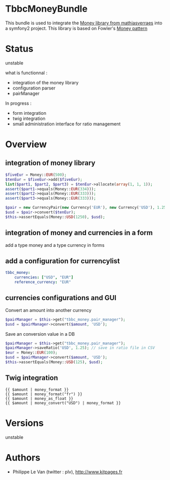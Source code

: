 TbbcMoneyBundle
===============

This bundle is used to integrate the [Money library from mathiasverraes](https://github.com/mathiasverraes/money) into
a symfony2 project.
This library is based on Fowler's [Money pattern](http://blog.verraes.net/2011/04/fowler-money-pattern-in-php/)

# Status

unstable

what is functionnal :

* integration of the money library
* configuration parser
* pairManager

In progress :

* form integration
* twig integration
* small administration interface for ratio management

# Overview

## integration of money library

```php
$fiveEur = Money::EUR(500);
$tenEur = $fiveEur->add($fiveEur);
list($part1, $part2, $part3) = $tenEur->allocate(array(1, 1, 1));
assert($part1->equals(Money::EUR(334)));
assert($part2->equals(Money::EUR(333)));
assert($part3->equals(Money::EUR(333)));

$pair = new CurrencyPair(new Currency('EUR'), new Currency('USD'), 1.2500);
$usd = $pair->convert($tenEur);
$this->assertEquals(Money::USD(1250), $usd);
```

## integration of money and currencies in a form

add a type money and a type currency in forms

## add a configuration for currencylist

```yaml
tbbc_money:
    currencies: ["USD", "EUR"]
    reference_currency: "EUR"
```

## currencies configurations and GUI

Convert an amount into another currency
```php
$pairManager = $this->get("tbbc_money.pair_manager");
$usd = $pairManager->convert($amount, 'USD');
```

Save an conversion value in a DB
```php
$pairManager = $this->get("tbbc_money.pair_manager");
$pairManager->saveRatio('USD', 1.25); // save in ratio file in CSV
$eur = Money::EUR(100);
$usd = $pairManager->convert($amount, 'USD');
$this->assertEquals(Money::USD(125), $usd);
```

## Twig integration

```twig
{{ $amount | money_format }}
{{ $amount | money_format("fr") }}
{{ $amount | money_as_float }}
{{ $amount | money_convert("USD") | money_format }}
```

# Versions

unstable

# Authors

* Philippe Le Van (twitter : plv), http://www.kitpages.fr